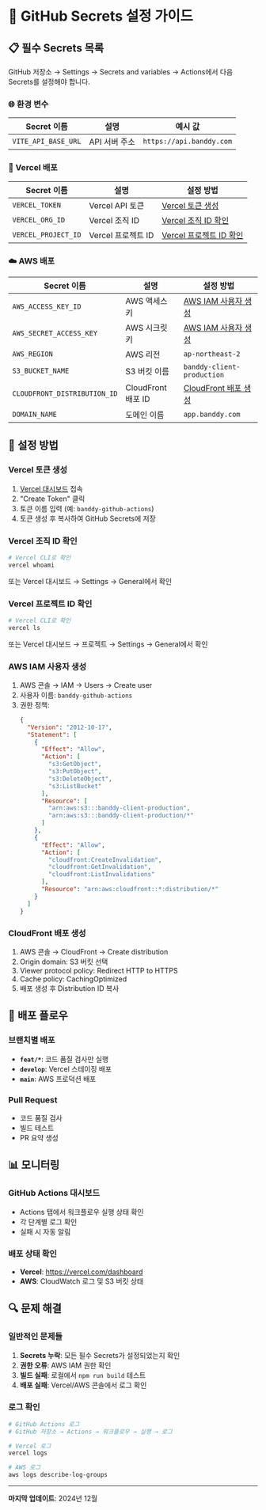 # 🔐 GitHub Secrets 설정 가이드

## 📋 필수 Secrets 목록

GitHub 저장소 → Settings → Secrets and variables → Actions에서 다음 Secrets를 설정해야 합니다.

### **🌐 환경 변수**

| Secret 이름         | 설명          | 예시 값                  |
| ------------------- | ------------- | ------------------------ |
| `VITE_API_BASE_URL` | API 서버 주소 | `https://api.banddy.com` |

### **🚀 Vercel 배포**

| Secret 이름         | 설명               | 설정 방법                                           |
| ------------------- | ------------------ | --------------------------------------------------- |
| `VERCEL_TOKEN`      | Vercel API 토큰    | [Vercel 토큰 생성](#vercel-토큰-생성)               |
| `VERCEL_ORG_ID`     | Vercel 조직 ID     | [Vercel 조직 ID 확인](#vercel-조직-id-확인)         |
| `VERCEL_PROJECT_ID` | Vercel 프로젝트 ID | [Vercel 프로젝트 ID 확인](#vercel-프로젝트-id-확인) |

### **☁️ AWS 배포**

| Secret 이름                  | 설명               | 설정 방법                                     |
| ---------------------------- | ------------------ | --------------------------------------------- |
| `AWS_ACCESS_KEY_ID`          | AWS 액세스 키      | [AWS IAM 사용자 생성](#aws-iam-사용자-생성)   |
| `AWS_SECRET_ACCESS_KEY`      | AWS 시크릿 키      | [AWS IAM 사용자 생성](#aws-iam-사용자-생성)   |
| `AWS_REGION`                 | AWS 리전           | `ap-northeast-2`                              |
| `S3_BUCKET_NAME`             | S3 버킷 이름       | `banddy-client-production`                    |
| `CLOUDFRONT_DISTRIBUTION_ID` | CloudFront 배포 ID | [CloudFront 배포 생성](#cloudfront-배포-생성) |
| `DOMAIN_NAME`                | 도메인 이름        | `app.banddy.com`                              |

## 🔧 설정 방법

### **Vercel 토큰 생성**

1. [Vercel 대시보드](https://vercel.com/account/tokens) 접속
2. "Create Token" 클릭
3. 토큰 이름 입력 (예: `banddy-github-actions`)
4. 토큰 생성 후 복사하여 GitHub Secrets에 저장

### **Vercel 조직 ID 확인**

```bash
# Vercel CLI로 확인
vercel whoami
```

또는 Vercel 대시보드 → Settings → General에서 확인

### **Vercel 프로젝트 ID 확인**

```bash
# Vercel CLI로 확인
vercel ls
```

또는 Vercel 대시보드 → 프로젝트 → Settings → General에서 확인

### **AWS IAM 사용자 생성**

1. AWS 콘솔 → IAM → Users → Create user
2. 사용자 이름: `banddy-github-actions`
3. 권한 정책:
   ```json
   {
     "Version": "2012-10-17",
     "Statement": [
       {
         "Effect": "Allow",
         "Action": [
           "s3:GetObject",
           "s3:PutObject",
           "s3:DeleteObject",
           "s3:ListBucket"
         ],
         "Resource": [
           "arn:aws:s3:::banddy-client-production",
           "arn:aws:s3:::banddy-client-production/*"
         ]
       },
       {
         "Effect": "Allow",
         "Action": [
           "cloudfront:CreateInvalidation",
           "cloudfront:GetInvalidation",
           "cloudfront:ListInvalidations"
         ],
         "Resource": "arn:aws:cloudfront::*:distribution/*"
       }
     ]
   }
   ```

### **CloudFront 배포 생성**

1. AWS 콘솔 → CloudFront → Create distribution
2. Origin domain: S3 버킷 선택
3. Viewer protocol policy: Redirect HTTP to HTTPS
4. Cache policy: CachingOptimized
5. 배포 생성 후 Distribution ID 복사

## 🚀 배포 플로우

### **브랜치별 배포**

- **`feat/*`**: 코드 품질 검사만 실행
- **`develop`**: Vercel 스테이징 배포
- **`main`**: AWS 프로덕션 배포

### **Pull Request**

- 코드 품질 검사
- 빌드 테스트
- PR 요약 생성

## 📊 모니터링

### **GitHub Actions 대시보드**

- Actions 탭에서 워크플로우 실행 상태 확인
- 각 단계별 로그 확인
- 실패 시 자동 알림

### **배포 상태 확인**

- **Vercel**: https://vercel.com/dashboard
- **AWS**: CloudWatch 로그 및 S3 버킷 상태

## 🔍 문제 해결

### **일반적인 문제들**

1. **Secrets 누락**: 모든 필수 Secrets가 설정되었는지 확인
2. **권한 오류**: AWS IAM 권한 확인
3. **빌드 실패**: 로컬에서 `npm run build` 테스트
4. **배포 실패**: Vercel/AWS 콘솔에서 로그 확인

### **로그 확인**

```bash
# GitHub Actions 로그
# GitHub 저장소 → Actions → 워크플로우 → 실행 → 로그

# Vercel 로그
vercel logs

# AWS 로그
aws logs describe-log-groups
```

---

**마지막 업데이트**: 2024년 12월
